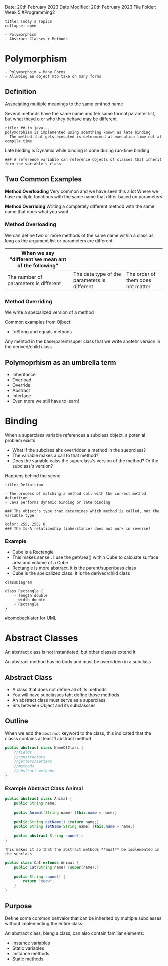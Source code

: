 Date: 20th February 2023
Date Modified: 20th February 2023
File Folder: Week 5
#Programming2 

```ad-abstract
title: Today's Topics
collapse: open

- Polymorphism
- Abstract Classes + Methods

```


# Polymorphism

```ad-summary
- Polymorphsim = Many Forms
- Allwoing an object mto take on many forms
```

## Definition

Associating multiple meanings to the same emthod name

Several methods have the same name and teh same formal paramter list, but what theyd o or who they behave may be different

```ad-warning
title: ## in java...
polymorphism is implemented using soemthing known as late binding 
- The method that gets executed is determiend at execution time not at compile time
```

Late binding is Dynamic while binding is done during run-time binding

```ad-note
### A reference variable can reference objects of classes that inherit form the variable's class
```

## Two Common Examples

**Method Overloading**
Very common and we have seen this a lot
Where we have multiple functions with the same name that differ based on parameters

**Method Overriding**
Writing a completely different method with the same name that does what you want

### Method Overloading

We can define two or more methods of the same name within a class as long as the argument list or parameters are different.

| When we say "different'we mean ant of the following" |                                              |                                   |
| ---------------------------------------------------- | -------------------------------------------- | --------------------------------- |
| The number of parameters is different                | The data type of the parameters is different | The order of them does not matter | 


### Method Overriding

We write a specialized version of a method

Common examples from Ojbect:
- toStirng and equals methods

Any mehtod in the base/parent/super class that we write anotehr version in the derived/child class


## Polymoprhism as an umbrella term

- Inheritance
- Overload
- Override
- Abstract
- Interface
- Even more we still have to learn!

# Binding

When a superclass variable references a subclass object, a potenial problem exists
- What if the subclass ahs overridden a method in the sueprclass?
- The variable makes a call to that method?
- Does the variable calss the superclass's version of the method? Or the subclass's version?

Happens behind the scene

```ad-summary
title: Definition

- The process of matching a method call with the correct method definition
- Java performs dynamic binding or late binding
```


```ad-important
### The object's type that determines which method is called, not the variable type
```

```ad-important
color: 255, 255, 0
### The Is-A relationship (inheritance) does not work in reverse!
```

### Example

- Cube is a Rectangle
- This makes sense.. I use the getArea() within Cube to calcuate surface area and volume of a Cube
- Rectangle is more abstract, it is the parent/super/bass class
- Cube is the speicalized class. It is the derived/child class

```mermaid 
classDiagram

class Rectangle {
	- length double
	- width double
	+ Rectangle
}
```

#comebacklater  for UML

# Abstract Classes

An abstract class is not instantiated, but other classes extend it

An abstract method has no body and must be overridden in a subclass

## Abstract Class

- A class that does not define all of its methods
- You will have subclasses taht define those methods
- An abstract class must serve as a superclass
- Sits between Object and its subclassses

## Outline

When we add the `abstract` keyword to the class, this indicated that the classs contains at least 1 abstract method

```java
public abstract class NameOfClass {
	//fields
	//constructors
	//getters/setters
	//methods
	//abstract methods
}
```

### Example Abstract Class Animal

```java
public abstract class Animal {
	public String name;
	
	public Animal(String name) {this.name = name;}
	
	public String getName() {return name;}
	public String setName(String name) {this.name = name;}
	
	public abstract String sound();
}
```

```ad-note
This makes it so that the abstract methods **must** be implemented in the subclass
```

```java
public class Cat extends Animal {
	public Cat(String name) {super(name);}
	
	public String sound() {
		return "meow";
	}
}
```

## Purpose

Define some common behvaior that can be inherited by multiple subclasses without implementing the entire class

An abstract class, bieng a class, can also contain familiar elements:
- Instance variables
- Static variables
- Instance methods
- Static methods



